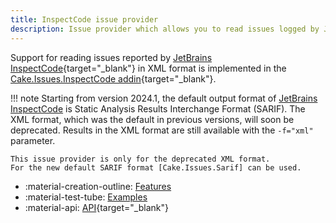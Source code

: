 ```yaml
---
title: InspectCode issue provider
description: Issue provider which allows you to read issues logged by JetBrains Inspect Code.
---
```


Support for reading issues reported by [JetBrains InspectCode]{target="_blank"} in XML format
is implemented in the [Cake.Issues.InspectCode addin]{target="_blank"}.

!!! note
    Starting from version 2024.1, the default output format of [JetBrains InspectCode] is Static Analysis Results Interchange Format (SARIF).
    The XML format, which was the default in previous versions, will soon be deprecated.
    Results in the XML format are still available with the `-f="xml"` parameter.

    This issue provider is only for the deprecated XML format.
    For the new default SARIF format [Cake.Issues.Sarif] can be used.

<div class="grid cards" markdown>

- :material-creation-outline: [Features](features.md)
- :material-test-tube: [Examples](examples.md)
- :material-api: [API](https://cakebuild.net/extensions/cake-issues-inspectcode){target="_blank"}

</div>

[JetBrains InspectCode]: https://www.jetbrains.com/help/resharper/InspectCode.html
[Cake.Issues.InspectCode addin]: https://cakebuild.net/extensions/cake-issues-inspectcode/
[Cake.Issues.Sarif]: ../sarif/index.md
